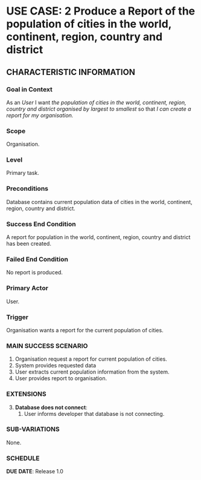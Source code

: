 # USE CASE: 2 Produce a Report of the population of cities in the world, continent, region, country and district

## CHARACTERISTIC INFORMATION

### Goal in Context

As an *User* I want *the population of cities in the world, continent, region, country and district organised by largest to smallest* so that *I can create a report for my organisation.*

### Scope

Organisation.

### Level

Primary task.

### Preconditions

Database contains current population data of cities in the world, continent, region, country and district.

### Success End Condition

A report for population in the world, continent, region, country and district has been created.

### Failed End Condition

No report is produced.

### Primary Actor

User.

### Trigger

Organisation wants a report for the current population of cities.

### MAIN SUCCESS SCENARIO

1. Organisation request a report for current population of cities.
2. System provides requested data
3. User extracts current population information from the system.
4. User provides report to organisation.

### EXTENSIONS

3. **Database does not connect**:
    1. User informs developer that database is not connecting.

### SUB-VARIATIONS

None.

### SCHEDULE

**DUE DATE**: Release 1.0